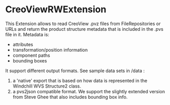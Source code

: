 # CreoViewRWExtension #

This Extension allows to read CreoView .pvz files from FileRepositories or URLs and return the product structure metadata that is included in the .pvs file in it. Metadata is:
- attributes
- transformation/position information
- component paths
- bounding boxes


It support different output formats. See sample data sets in /data :

1. a 'native' export that is based on how data is represented in the Windchill WVS Structure2 class. 
2. a pvs2json compatible format. We support the slightly extended version from Steve Ghee that also includes bounding box info.